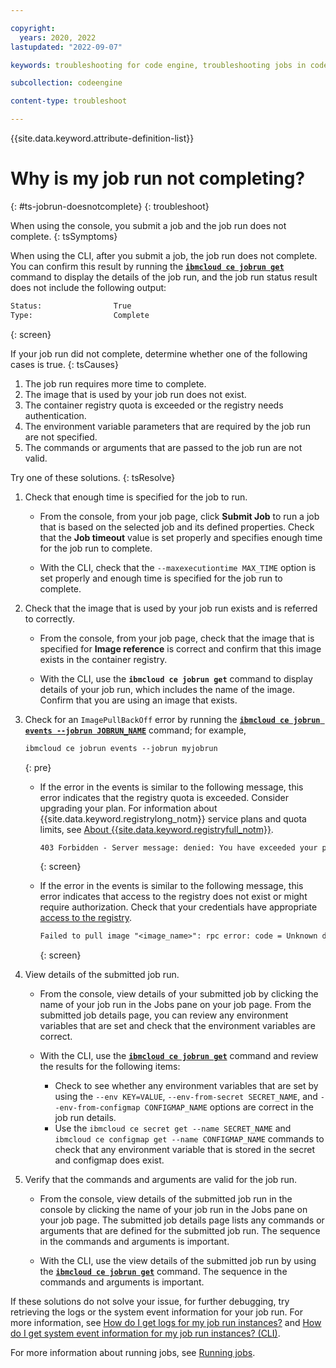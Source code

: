```yaml
---

copyright:
  years: 2020, 2022
lastupdated: "2022-09-07"

keywords: troubleshooting for code engine, troubleshooting jobs in code engine, troubleshooting batch jobs in code engine, job run troubleshooting in code engine, job troubleshooting in code engine, job, job run

subcollection: codeengine

content-type: troubleshoot

---
```


{{site.data.keyword.attribute-definition-list}}

# Why is my job run not completing?
{: #ts-jobrun-doesnotcomplete}
{: troubleshoot}

When using the console, you submit a job and the job run does not complete.
{: tsSymptoms}

When using the CLI, after you submit a job, the job run does not complete. You can confirm this result by running the [**`ibmcloud ce jobrun get`**](/docs/codeengine?topic=codeengine-cli#cli-jobrun-get) command to display the details of the job run, and the job run status result does not include the following output:

```txt
Status:                True
Type:                  Complete
```
{: screen}


If your job run did not complete, determine whether one of the following cases is true.
{: tsCauses}


1. The job run requires more time to complete.
2. The image that is used by your job run does not exist.
3. The container registry quota is exceeded or the registry needs authentication.
4. The environment variable parameters that are required by the job run are not specified.
5. The commands or arguments that are passed to the job run are not valid.

Try one of these solutions.
{: tsResolve}

1. Check that enough time is specified for the job to run.
    * From the console, from your job page, click **Submit Job** to run a job that is based on the selected job and its defined properties. Check that the **Job timeout** value is set properly and specifies enough time for the job run to complete.

    * With the CLI, check that the `--maxexecutiontime MAX_TIME` option is set properly and enough time is specified for the job run to complete.

2. Check that the image that is used by your job run exists and is referred to correctly.

    * From the console, from your job page, check that the image that is specified for **Image reference** is correct and confirm that this image exists in the container registry.

    * With the CLI, use the **`ibmcloud ce jobrun get`** command to display details of your job run, which includes the name of the image. Confirm that you are using an image that exists.

3. Check for an `ImagePullBackOff` error by running the [**`ibmcloud ce jobrun events --jobrun JOBRUN_NAME`**](/docs/codeengine?topic=codeengine-cli#cli-jobrun-events) command; for example,

    ```txt
    ibmcloud ce jobrun events --jobrun myjobrun
    ```
    {: pre}

    * If the error in the events is similar to the following message, this error indicates that the registry quota is exceeded. Consider upgrading your plan. For information about {{site.data.keyword.registrylong_notm}} service plans and quota limits, see [About {{site.data.keyword.registryfull_notm}}](/docs/Registry?topic=Registry-registry_overview).
        ```txt
        403 Forbidden - Server message: denied: You have exceeded your pull traffic quota for the current month. Review your pull traffic quota and pricing plan.
        ```
        {: screen}

    * If the error in the events is similar to the following message, this error indicates that access to the registry does not exist or might require authorization. Check that your credentials have appropriate [access to the registry](/docs/Registry?topic=Registry-registry_access).
        ```txt
        Failed to pull image "<image_name>": rpc error: code = Unknown desc = failed to pull and unpack image "<image_name:image_tag>": failed to resolve reference <image_name:image_tag>": pull access denied, repository does not exist or may require authorization: server message: insufficient_scope: authorization failed.
        ```
        {: screen}


4. View details of the submitted job run.

    * From the console, view details of your submitted job by clicking the name of your job run in the Jobs pane on your job page. From the submitted job details page, you can review any environment variables that are set and check that the environment variables are correct.

    * With the CLI, use the [**`ibmcloud ce jobrun get`**](/docs/codeengine?topic=codeengine-cli#cli-jobrun-get) command and review the results for the following items:
        * Check to see whether any environment variables that are set by using the `--env KEY=VALUE`, `--env-from-secret SECRET_NAME`, and `--env-from-configmap CONFIGMAP_NAME` options are correct in the job run details.
        * Use the `ibmcloud ce secret get --name SECRET_NAME` and `ibmcloud ce configmap get --name CONFIGMAP_NAME` commands to check that any environment variable that is stored in the secret and configmap does exist.

5. Verify that the commands and arguments are valid for the job run.

    * From the console, view details of the submitted job run in the console by clicking the name of your job run in the Jobs pane on your job page. The submitted job details page lists any commands or arguments that are defined for the submitted job run. The sequence in the commands and arguments is important.

    * With the CLI, use the view details of the submitted job run by using the [**`ibmcloud ce jobrun get`**](/docs/codeengine?topic=codeengine-cli#cli-jobrun-get) command. The sequence in the commands and arguments is important.

If these solutions do not solve your issue, for further debugging, try retrieving the logs or the system event information for your job run. For more information, see [How do I get logs for my job run instances?](/docs/codeengine?topic=codeengine-troubleshoot-job#ts-jobrun-gettinglogs) and [How do I get system event information for my job run instances? (CLI)](/docs/codeengine?topic=codeengine-troubleshoot-job#ts-job-gettingevent).

For more information about running jobs, see [Running jobs](/docs/codeengine?topic=codeengine-job-plan).



